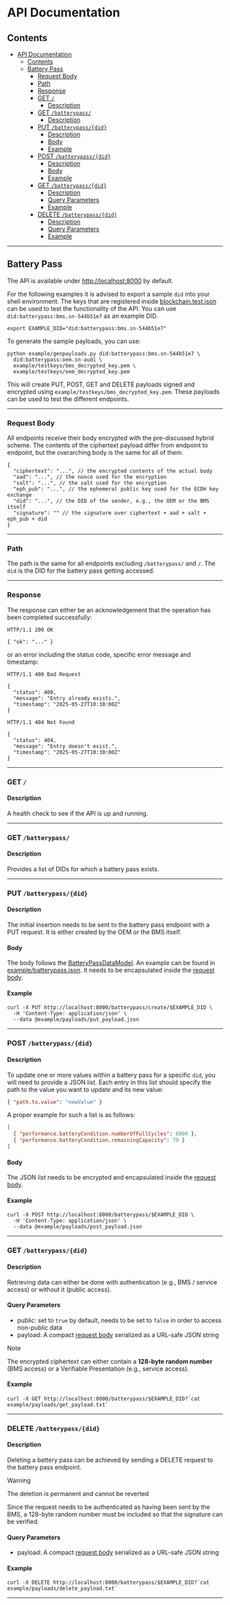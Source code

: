 # API Documentation

## Contents

- [API Documentation](#api-documentation)
  - [Contents](#contents)
  - [Battery Pass](#battery-pass)
    - [Request Body](#request-body)
    - [Path](#path)
    - [Response](#response)
    - [GET `/`](#get-)
      - [Description](#description)
    - [GET `/batterypass/`](#get-batterypass)
      - [Description](#description-1)
    - [PUT `/batterypass/{did}`](#put-batterypassdid)
      - [Description](#description-2)
      - [Body](#body)
      - [Example](#example)
    - [POST `/batterypass/{did}`](#post-batterypassdid)
      - [Description](#description-3)
      - [Body](#body-1)
      - [Example](#example-1)
    - [GET `/batterypass/{did}`](#get-batterypassdid)
      - [Description](#description-4)
      - [Query Parameters](#query-parameters)
      - [Example](#example-2)
    - [DELETE `/batterypass/{did}`](#delete-batterypassdid)
      - [Description](#description-5)
      - [Query Parameters](#query-parameters-1)
      - [Example](#example-3)

---

## Battery Pass

The API is available under <http://localhost:8000> by default.

For the following examples it is advised to export a sample `did` into your shell environment.
The keys that are registered inside [blockchain.test.json](../../blockchain/blockchain.test.json)
can be used to test the functionality of the API.
You can use `did:batterypass:bms.sn-544b51e7` as an example DID.

```shell
export EXAMPLE_DID="did:batterypass:bms.sn-544b51e7"
```

To generate the sample payloads, you can use:

```shell
python example/genpayloads.py did:batterypass:bms.sn-544b51e7 \
  did:batterypass:oem.sn-audi \
  example/testkeys/bms_decrypted_key.pem \
  example/testkeys/oem_decrypted_key.pem
```

This will create PUT, POST, GET and DELETE payloads 
signed and encrypted using `example/testkeys/bms_decrypted_key.pem`.
These payloads can be used to test the different endpoints.

---

### Request Body

All endpoints receive their body encrypted with the pre-discussed hybrid scheme.
The contents of the ciphertext payload differ from endpoint to endpoint, but the
overarching body is the same for all of them.

```jsonc
{
  "ciphertext": "...", // the encrypted contents of the actual body
  "aad": "...", // the nonce used for the encryption
  "salt": "...", // the salt used for the encryption
  "eph_pub": "...", // the ephemeral public key used for the ECDH key exchange
  "did": "...", // the DID of the sender, e.g., the OEM or the BMS itself
  "signature": "" // the signature over ciphertext + aad + salt + eph_pub + did
}
```

---

### Path

The path is the same for all endpoints excluding `/batterypass/` and `/`.
The `did` is the DID for the battery pass getting accessed.

---

### Response

The response can either be an acknowledgement that the operation has been
completed successfully:

```http
HTTP/1.1 200 OK

{ "ok": "..." }
```

or an error including the status code, specific error message and timestamp:

```http
HTTP/1.1 400 Bad Request

{
  "status": 400,
  "message": "Entry already exists.",
  "timestamp": "2025-05-27T10:30:00Z"
}
```

```http
HTTP/1.1 404 Not Found

{
  "status": 404,
  "message": "Entry doesn't exist.",
  "timestamp": "2025-05-27T10:30:00Z"
}
```

---

### GET `/`

#### Description

A health check to see if the API is up and running.

---

### GET `/batterypass/`

#### Description

Provides a list of DIDs for which a battery pass exists.

---

### PUT `/batterypass/{did}`

#### Description

The initial insertion needs to be sent to the battery pass endpoint with a PUT request.
It is either created by the OEM or the BMS itself.

#### Body

The body follows the [BatteryPassDataModel](https://github.com/batterypass/BatteryPassDataModel).
An example can be found in [example/batterypass.json](./example/batterypass.json). It needs to be
encapsulated inside the [request body](#request-body).

#### Example

```shell
curl -X PUT http://localhost:8000/batterypass/create/$EXAMPLE_DID \
  -H 'Content-Type: application/json' \
  --data @example/payloads/put_payload.json
```

---

### POST `/batterypass/{did}`

#### Description

To update one or more values within a battery pass for a specific `did`, you will need to provide a JSON list.
Each entry in this list should specify the path to the value you want to update and its new value:

```json
{ "path.to.value": "newValue" }
```

A proper example for such a list is as follows:

```json
[
  { "performance.batteryCondition.numberOfFullCycles": 6000 },
  { "performance.batteryCondition.remainingCapacity": 70 }
]
```

#### Body

The JSON list needs to be encrypted and encapsulated inside the [request body](#request-body).

#### Example

```shell
curl -X POST http://localhost:8000/batterypass/$EXAMPLE_DID \
  -H 'Content-Type: application/json' \
  --data @example/payloads/post_payload.json
```

---

### GET `/batterypass/{did}`

#### Description

Retrieving data can either be done with authentication (e.g., BMS / service access) or without it (public access).

#### Query Parameters

- public: set to `true` by default, needs to be set to `false` in order to access non-public data
- payload: A compact [request body](#request-body) serialized as a URL-safe JSON string

> [!NOTE]
> The encrypted ciphertext can either contain a **128-byte random number** (BMS access) or a Verifiable Presentation (e.g., service access).

#### Example

```shell
curl -X GET http://localhost:8000/batterypass/$EXAMPLE_DID?`cat example/payloads/get_payload.txt`
```

---

### DELETE `/batterypass/{did}`

#### Description

Deleting a battery pass can be achieved by sending a DELETE request to the battery pass endpoint.

> [!WARNING]
> The deletion is permanent and cannot be reverted

Since the request needs to be authenticated as having been sent by the BMS, a 128-byte random number
must be included so that the signature can be verified.

#### Query Parameters

- payload: A compact [request body](#request-body) serialized as a URL-safe JSON string

#### Example

```shell
curl -X DELETE http://localhost:8000/batterypass/$EXAMPLE_DID?`cat example/payloads/delete_payload.txt`
```

---
